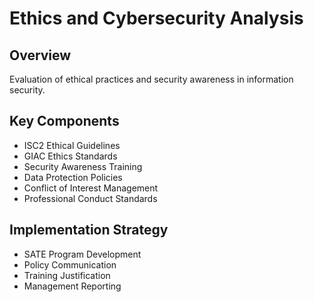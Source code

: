 # Ethics and Cybersecurity Analysis

## Overview
Evaluation of ethical practices and security awareness in information security.

## Key Components
- ISC2 Ethical Guidelines
- GIAC Ethics Standards
- Security Awareness Training
- Data Protection Policies
- Conflict of Interest Management
- Professional Conduct Standards

## Implementation Strategy
- SATE Program Development
- Policy Communication
- Training Justification
- Management Reporting
